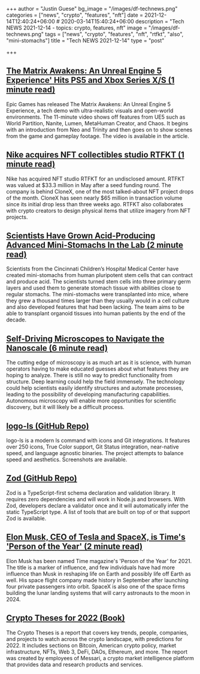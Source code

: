 +++
author = "Justin Guese"
bg_image = "/images/df-technews.png"
categories = ["news", "crypto", "features", "nft"]
date = 2021-12-14T12:40:24+06:00 # 2020-03-14T15:40:24+06:00
description = "Tech NEWS 2021-12-14 - topics: crypto, features, nft"
image = "/images/df-technews.png"
tags = ["news", "crypto", "features", "nft", "rtfkt", "also", "mini-stomachs"]
title = "Tech NEWS 2021-12-14"
type = "post"

+++

## [The Matrix Awakens: An Unreal Engine 5 Experience' Hits PS5 and Xbox Series X/S (1 minute read)](https://hypebeast.com/2021/12/the-matrix-awakens-an-unreal-engine-5-experience-ps5-xbox-x-s-free-release)

Epic Games has released The Matrix Awakens: An Unreal Engine 5 Experience, a tech demo with ultra-realistic visuals and open-world environments. The 11-minute video shows off features from UE5 such as World Partition, Nanite, Lumen, MetaHuman Creator, and Chaos. It begins with an introduction from Neo and Trinity and then goes on to show scenes from the game and gameplay footage. The video is available in the article.

## [Nike acquires NFT collectibles studio RTFKT (1 minute read)](https://techcrunch.com/2021/12/13/nike-acquires-nft-collectibles-studio-rtfkt/)

Nike has acquired NFT studio RTFKT for an undisclosed amount. RTFKT was valued at $33.3 million in May after a seed funding round. The company is behind CloneX, one of the most talked-about NFT project drops of the month. CloneX has seen nearly $65 million in transaction volume since its initial drop less than three weeks ago. RTFKT also collaborates with crypto creators to design physical items that utilize imagery from NFT projects.

## [Scientists Have Grown Acid-Producing Advanced Mini-Stomachs In the Lab (2 minute read)](https://interestingengineering.com/scientists-have-grown-acid-producing-advanced-mini-stomachs-in-the-lab)

Scientists from the Cincinnati Children’s Hospital Medical Center have created mini-stomachs from human pluripotent stem cells that can contract and produce acid. The scientists turned stem cells into three primary germ layers and used them to generate stomach tissue with abilities close to regular stomachs. The mini-stomachs were transplanted into mice, where they grew a thousand times larger than they usually would in a cell culture and also developed features that had been lacking. The team aims to be able to transplant organoid tissues into human patients by the end of the decade.

## [Self-Driving Microscopes to Navigate the Nanoscale (6 minute read)](https://spectrum.ieee.org/confocal-microscopy)

The cutting edge of microscopy is as much art as it is science, with human operators having to make educated guesses about what features they are hoping to analyze. There is still no way to predict functionality from structure. Deep learning could help the field immensely. The technology could help scientists easily identify structures and automate processes, leading to the possibility of developing manufacturing capabilities. Autonomous microscopy will enable more opportunities for scientific discovery, but it will likely be a difficult process.

## [logo-ls (GitHub Repo)](https://github.com/Yash-Handa/logo-ls)

logo-ls is a modern ls command with icons and Git integrations. It features over 250 icons, True Color support, Git Status integration, near-native speed, and language agnostic binaries. The project attempts to balance speed and aesthetics. Screenshots are available.

## [Zod (GitHub Repo)](https://github.com/colinhacks/zod)

Zod is a TypeScript-first schema declaration and validation library. It requires zero dependencies and will work in Node.js and browsers. With Zod, developers declare a validator once and it will automatically infer the static TypeScript type. A list of tools that are built on top of or that support Zod is available.

## [Elon Musk, CEO of Tesla and SpaceX, is Time's 'Person of the Year' (2 minute read)](https://www.nbcnews.com/pop-culture/pop-culture-news/elon-musk-ceo-tesla-spacex-times-person-year-rcna8549)

Elon Musk has been named Time magazine's 'Person of the Year' for 2021. The title is a marker of influence, and few individuals have had more influence than Musk in reshaping life on Earth and possibly life off Earth as well. His space flight company made history in September after launching four private passengers into orbit. SpaceX is also one of the space firms building the lunar landing systems that will carry astronauts to the moon in 2024.

## [Crypto Theses for 2022 (Book)](https://messari.io/pdf/messari-report-crypto-theses-for-2022.pdf)

The Crypto Theses is a report that covers key trends, people, companies, and projects to watch across the crypto landscape, with predictions for 2022. It includes sections on Bitcoin, American crypto policy, market infrastructure, NFTs, Web 3, DeFi, DAOs, Ethereum, and more. The report was created by employees of Messari, a crypto market intelligence platform that provides data and research products and services.

